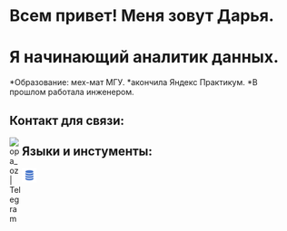 # Всем привет! Меня зовут Дарья. 

# Я начинающий аналитик данных. 
*Образование: мех-мат МГУ. 
*акончила Яндекс Практикум. 
*В прошлом работала инженером.

## Контакт для связи:
[<img align="left" alt="opa_oz | Telegram" width="22px" src="https://cdn.jsdelivr.net/npm/simple-icons@v3/icons/telegram.svg" />](https://t.me/stierlitss)


## Языки и инстументы:
<img align="left" alt="SQL" width="26px" src="https://raw.githubusercontent.com/github/explore/80688e429a7d4ef2fca1e82350fe8e3517d3494d/topics/sql/sql.png" />
